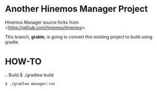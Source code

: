 # Another Hinemos Manager Project

Hinemos Manager source forks from  &lt;https://github.com/hinemos/hinemos&gt;.

This branch, **grable**, is going to convert this existing project to build using gradle.


# HOW-TO

.. Build
	$ ./gradlew build

	$ ./gradlew manager:run
